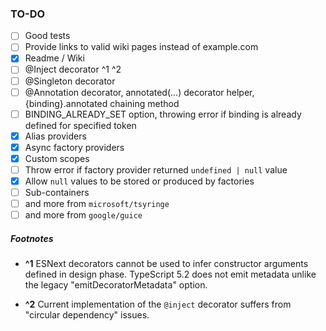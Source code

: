 ### TO-DO

- [ ] Good tests
- [ ] Provide links to valid wiki pages instead of example.com
- [X] Readme / Wiki
- [ ] @Inject decorator ^1 ^2
- [ ] @Singleton decorator
- [ ] @Annotation decorator, annotated(...) decorator helper, {binding}.annotated chaining method
- [ ] BINDING_ALREADY_SET option, throwing error if binding is already defined for specified token
- [X] Alias providers
- [X] Async factory providers
- [X] Custom scopes
- [ ] Throw error if factory provider returned `undefined | null` value
- [X] Allow `null` values to be stored or produced by factories
- [ ] Sub-containers
- [ ] and more from `microsoft/tsyringe`
- [ ] and more from `google/guice`

##### Footnotes

- **^1** ESNext decorators cannot be used to infer constructor arguments defined in design phase.
  TypeScript 5.2 does not emit metadata unlike the legacy "emitDecoratorMetadata" option.

- **^2** Current implementation of the `@inject` decorator suffers from "circular dependency" issues.
